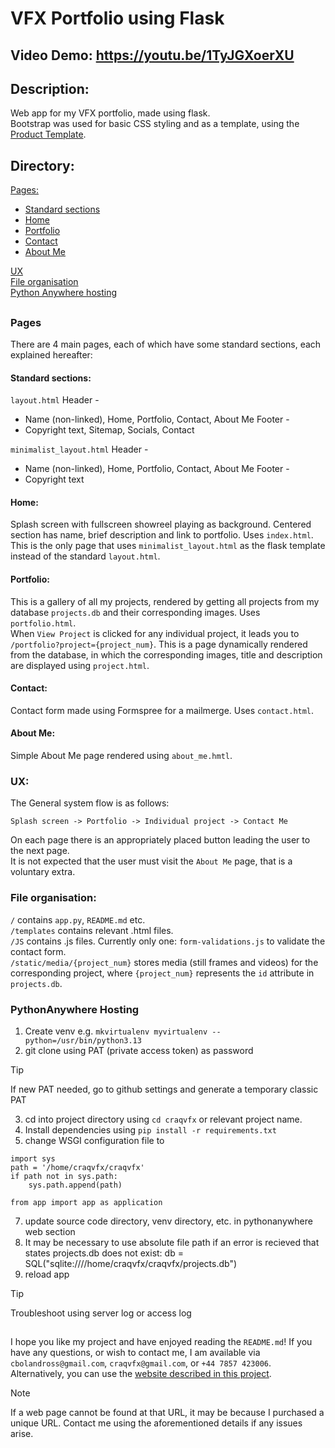 # VFX Portfolio using Flask
## Video Demo:  https://youtu.be/1TyJGXoerXU
## Description:
Web app for my VFX portfolio, made using flask.<br>
Bootstrap was used for basic CSS styling and as a template, using the [Product Template](https://getbootstrap.com/docs/4.0/examples/product/).

## Directory:<br>

[Pages:](#pages)
- [Standard sections](#standard-sections:)<br>
- [Home](#home:)<br>
- [Portfolio](#portfolio:)<br>
- [Contact](#contact:)<br>
- [About Me](#about-me:)<br>

[UX](#UX:)<br>
[File organisation](#file-organisation:)<br>
[Python Anywhere hosting](#pythonanywhere-hosting:)<br>

##

### Pages
There are 4 main pages, each of which have some standard sections, each explained hereafter:

#### Standard sections:
`layout.html`
Header -
- Name (non-linked), Home, Portfolio, Contact, About Me
Footer -
- Copyright text, Sitemap, Socials, Contact

`minimalist_layout.html`
Header -
- Name (non-linked), Home, Portfolio, Contact, About Me
Footer -
- Copyright text

#### Home:
Splash screen with fullscreen showreel playing as background. Centered section has name, brief description and link to portfolio. Uses `index.html`.<br>
This is the only page that uses `minimalist_layout.html` as the flask template instead of the standard `layout.html`.

#### Portfolio:
This is a gallery of all my projects, rendered by getting all projects from my database `projects.db` and their corresponding images. Uses `portfolio.html`.<br>
When `View Project` is clicked for any individual project, it leads you to `/portfolio?project={project_num}`. This is a page dynamically rendered from the database, in which the corresponding images, title and description are displayed using `project.html`.

#### Contact:
Contact form made using Formspree for a mailmerge. Uses `contact.html`.

#### About Me:
Simple About Me page rendered using `about_me.hmtl`.

### UX:
The General system flow is as follows:
```
Splash screen -> Portfolio -> Individual project -> Contact Me
```
On each page there is an appropriately placed button leading the user to the next page.<br>
It is not expected that the user must visit the `About Me` page, that is a voluntary extra.

### File organisation:
`/` contains `app.py`, `README.md` etc.<br>
`/templates` contains relevant .html files.<br>
`/JS` contains .js files. Currently only one: `form-validations.js` to validate the contact form.<br>
`/static/media/{project_num}` stores media (still frames and videos) for the corresponding project, where `{project_num}` represents the `id` attribute in `projects.db`.


### PythonAnywhere Hosting
1. Create venv e.g. `mkvirtualenv myvirtualenv --python=/usr/bin/python3.13`
2. git clone using PAT (private access token) as password
> [!TIP]
> If new PAT needed, go to github settings and generate a temporary classic PAT
3. cd into project directory using `cd craqvfx` or relevant project name.
4. Install dependencies using `pip install -r requirements.txt`
5. change WSGI configuration file to
```
import sys
path = '/home/craqvfx/craqvfx'
if path not in sys.path:
    sys.path.append(path)

from app import app as application
```
7. update source code directory, venv directory, etc. in pythonanywhere web section
6. It may be necessary to use absolute file path if an error is recieved that states projects.db does not exist:
db = SQL("sqlite:////home/craqvfx/craqvfx/projects.db")
7. reload app
> [!TIP]
> Troubleshoot using server log or access log

##

I hope you like my project and have enjoyed reading the `README.md`! If you have any questions, or wish to contact me, I am available via `cbolandross@gmail.com`, `craqvfx@gmail.com`, or `+44 7857 423006`.<br>
Alternatively, you can use the [website described in this project](https://craqvfx.pythonanywhere.com/).
> [!NOTE]
> If a web page cannot be found at that URL, it may be because I purchased a unique URL. Contact me using the aforementioned details if any issues arise.
